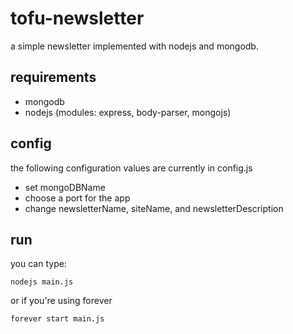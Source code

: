 # tofu-newsletter
a simple newsletter implemented with nodejs and mongodb.

## requirements
- mongodb
- nodejs (modules: express, body-parser, mongojs)

## config
the following configuration values are currently in config.js
- set mongoDBName
- choose a port for the app
- change newsletterName, siteName, and newsletterDescription

## run
you can type:
```
nodejs main.js
```
or if you're using forever
```
forever start main.js
```
